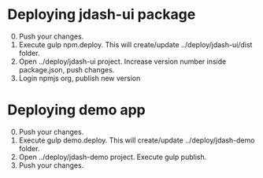 # Deploying jdash-ui package

0. Push your changes.
1. Execute gulp npm.deploy. This will create/update ../deploy/jdash-ui/dist folder.
2. Open ../deploy/jdash-ui project. Increase version number inside package.json, push changes.
3. Login npmjs org, publish new version



# Deploying demo app

0. Push your changes.
1. Execute gulp demo.deploy. This will create/update ../deploy/jdash-demo folder.
2. Open ../deploy/jdash-demo project. Execute gulp publish.
3. Push your changes.
